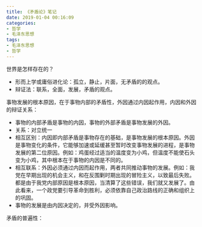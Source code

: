 ```yaml
---
title: 《矛盾论》笔记
date: 2019-01-04 00:16:09
categories: 
- 哲学
- 毛泽东思想
tags:
- 毛泽东思想
- 哲学
---
```


世界是怎样存在的？

- 形而上学或庸俗进化论：孤立，静止，片面，无矛盾的的观点。
- 辩证法：联系，全面，发展，矛盾的观点。

事物发展的根本原因，在于事物内部的矛盾性，外因通过内因起作用，内因和外因的辩证关系：

- 事物的内部矛盾是事物的内因，事物的外部矛盾是事物发展的外因。
- 关系：对立统一
- 相互区别：内因即内部矛盾是事物存在的基础，是事物发展的根本原因。外因是事物变化的条件，它能够加速或延缓甚至暂时改变事物发展的进程，是事物发展的第二位原因。例如：鸡蛋经过适当的温度变为小鸡，但温度不能使石头变为小鸡，其中根本在于事物的内因是不同的。
- 相互联系：外因必须通过内因而起作用，两者共同推动事物的发展。例如：我党在早期出现的机会主义，和在反围剿时期出现的冒险主义，以致最后失败。都是由于我党内部原因是根本原因，当清算了这些错误，我们就又发展了。由此看来，一个政党要引导革命到胜利，必须依靠自己政治路线的正确和组织上的巩固。
- 事物的发展是由内因决定的，并受外因影响。

矛盾的普遍性：